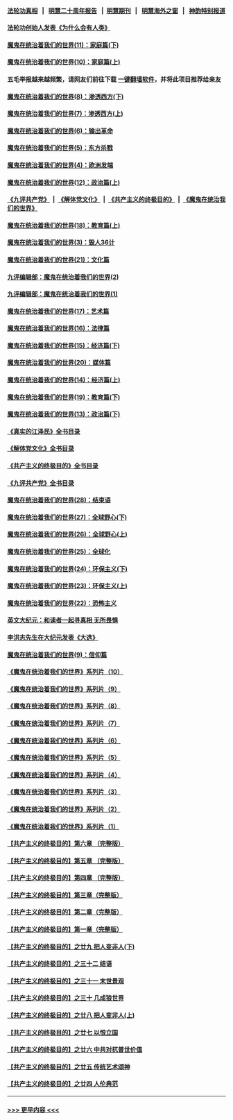 #### [法轮功真相](https://github.com/gfw-breaker/truth/blob/master/README.md?t=0) &nbsp;&nbsp;|&nbsp;&nbsp; [明慧二十周年报告](https://github.com/gfw-breaker/mh-reports/blob/master/README.md?t=0) &nbsp;&nbsp;|&nbsp;&nbsp;[明慧期刊](https://github.com/gfw-breaker/mh-qikan) &nbsp;&nbsp;|&nbsp;&nbsp; [明慧海外之窗](https://github.com/gfw-breaker/mh-news/blob/master/README.md?t=0) &nbsp;&nbsp;|&nbsp;&nbsp; [神韵特别报道](https://github.com/gfw-breaker/mh-news/blob/master/shenyun.md?t=0)
#### [法轮功创始人发表《为什么会有人类》](../pages/nsc422/n13912117.md?t=03190943) 
#### [魔鬼在统治着我们的世界(11)：家庭篇(下)](../pages/nsc422/n10440961.md?t=03190943) 
#### [魔鬼在统治着我们的世界(10)：家庭篇(上)](../pages/nsc422/n10435448.md?t=03190943) 
#### 五毛举报越来越频繁，请网友们前往下载 [一键翻墙软件](https://github.com/gfw-breaker/ssr-accounts)，并将此项目推荐给亲友
#### [魔鬼在统治着我们的世界(8)：渗透西方(下)](../pages/nsc422/n10429603.md?t=03190943) 
#### [魔鬼在统治着我们的世界(7)：渗透西方(上)](../pages/nsc422/n10426013.md?t=03190943) 
#### [魔鬼在统治着我们的世界(6)：输出革命](../pages/nsc422/n10421536.md?t=03190943) 
#### [魔鬼在统治着我们的世界(5)：东方杀戮](../pages/nsc422/n10417707.md?t=03190943) 
#### [魔鬼在统治着我们的世界(4)：欧洲发端](../pages/nsc422/n10414890.md?t=03190943) 
#### [魔鬼在统治着我们的世界(12)：政治篇(上)](../pages/nsc422/n10444576.md?t=03190943) 
#### [《九评共产党》](https://github.com/begood0513/9ping.md/blob/master/README.md) &nbsp;|&nbsp; [《解体党文化》](../../../../jtdwh.md/blob/master/README.md)  &nbsp;|&nbsp; [《共产主义的终极目的》](../../../../gczydzjmd.md/blob/master/README.md) &nbsp;|&nbsp; [《魔鬼在统治我们的世界》](../../../../mgztzwmdsj.md/blob/master/README.md) 
#### [魔鬼在统治着我们的世界(18)：教育篇(上)](../pages/nsc422/n10526970.md?t=03190943) 
#### [魔鬼在统治着我们的世界(3)：毁人36计](../pages/nsc422/n10411583.md?t=03190943) 
#### [魔鬼在统治着我们的世界(21)：文化篇](../pages/nsc422/n10597706.md?t=03190943) 
#### [九评编辑部：魔鬼在统治着我们的世界(2)](../pages/nsc422/n10410036.md?t=03190943) 
#### [九评编辑部：魔鬼在统治着我们的世界(1)](../pages/nsc422/n10406825.md?t=03190943) 
#### [魔鬼在统治着我们的世界(17)：艺术篇](../pages/nsc422/n10499093.md?t=03190943) 
#### [魔鬼在统治着我们的世界(16)：法律篇](../pages/nsc422/n10485969.md?t=03190943) 
#### [魔鬼在统治着我们的世界(15)：经济篇(下)](../pages/nsc422/n10469975.md?t=03190943) 
#### [魔鬼在统治着我们的世界(20)：媒体篇](../pages/nsc422/n10586579.md?t=03190943) 
#### [魔鬼在统治着我们的世界(14)：经济篇(上)](../pages/nsc422/n10457370.md?t=03190943) 
#### [魔鬼在统治着我们的世界(19)：教育篇(下)](../pages/nsc422/n10564808.md?t=03190943) 
#### [魔鬼在统治着我们的世界(13)：政治篇(下)](../pages/nsc422/n10448270.md?t=03190943) 
#### [《真实的江泽民》全书目录](../pages/nsc422/n13721399.md?t=03190943) 
#### [《解体党文化》全书目录](../pages/nsc422/n13721157.md?t=03190943) 
#### [《共产主义的终极目的》全书目录](../pages/nsc422/n13721048.md?t=03190943) 
#### [《九评共产党》全书目录](../pages/nsc422/n13708085.md?t=03190943) 
#### [魔鬼在统治着我们的世界(28)：结束语](../pages/nsc422/n10936246.md?t=03190943) 
#### [魔鬼在统治着我们的世界(27)：全球野心(下)](../pages/nsc422/n10928319.md?t=03190943) 
#### [魔鬼在统治着我们的世界(26)：全球野心(上)](../pages/nsc422/n10900318.md?t=03190943) 
#### [魔鬼在统治着我们的世界(25)：全球化](../pages/nsc422/n10788205.md?t=03190943) 
#### [魔鬼在统治着我们的世界(24)：环保主义(下)](../pages/nsc422/n10695307.md?t=03190943) 
#### [魔鬼在统治着我们的世界(23)：环保主义(上)](../pages/nsc422/n10688613.md?t=03190943) 
#### [魔鬼在统治着我们的世界(22)：恐怖主义](../pages/nsc422/n10614727.md?t=03190943) 
#### [英文大纪元：和读者一起寻真相 无所畏惧](../pages/nsc422/n12542027.md?t=03190943) 
#### [李洪志先生在大纪元发表《大选》](../pages/nsc422/n12534746.md?t=03190943) 
#### [魔鬼在统治着我们的世界(9)：信仰篇](../pages/nsc422/n10432159.md?t=03190943) 
#### [《魔鬼在统治着我们的世界》系列片（10）](../pages/nsc422/n12292670.md?t=03190943) 
#### [《魔鬼在统治着我们的世界》系列片（9）](../pages/nsc422/n12290859.md?t=03190943) 
#### [《魔鬼在统治着我们的世界》系列片（8）](../pages/nsc422/n12287445.md?t=03190943) 
#### [《魔鬼在统治着我们的世界》系列片（7）](../pages/nsc422/n12283425.md?t=03190943) 
#### [《魔鬼在统治着我们的世界》系列片（6）](../pages/nsc422/n12282314.md?t=03190943) 
#### [《魔鬼在统治着我们的世界》系列片（5）](../pages/nsc422/n12281419.md?t=03190943) 
#### [《魔鬼在统治着我们的世界》系列片（4）](../pages/nsc422/n12274024.md?t=03190943) 
#### [《魔鬼在统治着我们的世界》系列片（3）](../pages/nsc422/n12271322.md?t=03190943) 
#### [《魔鬼在统治着我们的世界》系列片（2）](../pages/nsc422/n12269049.md?t=03190943) 
#### [《魔鬼在统治着我们的世界》系列片（1）](../pages/nsc422/n12267575.md?t=03190943) 
#### [【共产主义的终极目的】第六章 （完整版）](../pages/nsc422/n11428913.md?t=03190943) 
#### [【共产主义的终极目的】第五章 （完整版）](../pages/nsc422/n11428912.md?t=03190943) 
#### [【共产主义的终极目的】第四章 （完整版）](../pages/nsc422/n11428907.md?t=03190943) 
#### [【共产主义的终极目的】第三章（完整版）](../pages/nsc422/n11428848.md?t=03190943) 
#### [【共产主义的终极目的】第二章（完整版）](../pages/nsc422/n11428831.md?t=03190943) 
#### [【共产主义的终极目的】第一章（完整版）](../pages/nsc422/n11417651.md?t=03190943) 
#### [【共产主义的终极目的】之廿九 把人变非人(下)](../pages/nsc422/n11344140.md?t=03190943) 
#### [【共产主义的终极目的】之三十二 结语](../pages/nsc422/n11360535.md?t=03190943) 
#### [【共产主义的终极目的】之三十一 末世景观](../pages/nsc422/n11351129.md?t=03190943) 
#### [【共产主义的终极目的】之三十 几成狼世界](../pages/nsc422/n11348280.md?t=03190943) 
#### [【共产主义的终极目的】之廿八 把人变非人(上)](../pages/nsc422/n11340492.md?t=03190943) 
#### [【共产主义的终极目的】之廿七 以恨立国](../pages/nsc422/n11336944.md?t=03190943) 
#### [【共产主义的终极目的】之廿六 中共对抗普世价值](../pages/nsc422/n11324785.md?t=03190943) 
#### [【共产主义的终极目的】之廿五 传统艺术颂神](../pages/nsc422/n11296396.md?t=03190943) 
#### [【共产主义的终极目的】之廿四 人伦典范](../pages/nsc422/n11296397.md?t=03190943) 

----
#### [ >>> 更早内容 <<< ](../indexes/nsc422-earlier.md)
